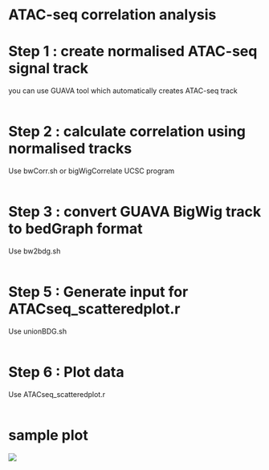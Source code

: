 # ATAC-seq correlation analysis 

# Step 1 : create normalised ATAC-seq signal track <br/>
you can use GUAVA tool which automatically creates ATAC-seq track <br/>
<br/>
# Step 2 : calculate correlation using normalised tracks <br/>
Use bwCorr.sh or  bigWigCorrelate UCSC program <br/>
<br/>  
# Step 3 : convert GUAVA BigWig track to  bedGraph format <br/>
Use bw2bdg.sh <br/>
<br/>
# Step 5 : Generate input for ATACseq_scatteredplot.r <br/>
Use unionBDG.sh <br/>
<br/>
# Step 6 : Plot data <br/>
Use ATACseq_scatteredplot.r <br/>
<br/>
<h1> sample plot </h1>

<img src="https://github.com/MayurDivate/ATACseq_scripts/blob/master/correlation_analysis/sample1_sample2_corr_plot.jpg">

